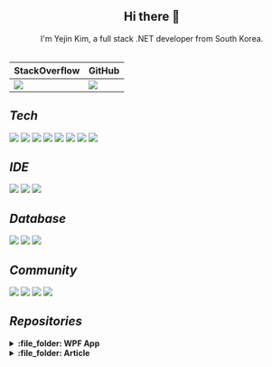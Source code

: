 ## <div align=center>Hi there 👋</div>

<div align=center>I'm Yejin Kim, a full stack .NET developer from South Korea.</div>

<br />

<div align=center> 
  <table>
    <thead>
      <tr>
        <th>StackOverflow</th>
        <th>GitHub</th>
      </tr>
    </thead>
    <tbody>
      <tr>
        <td>
          <a href="https://stackoverflow.com/users/15165816/elena-kim" target="_blank">
            <img src="https://github-readme-stackoverflow.vercel.app/?userID=15165816&layout=compact"/>
          </a>
        </td>
        <td>
          <img src="https://github-readme-stats.vercel.app/api?username=devncore-elena&show_icons=true&theme=buefy&count_private=true&hide_border=true&hide_title=true&disable_animations=true&line_height=25"/>
        </td>
      </tr>
    </tbody>
  </table>
</div>

## _Tech_
![](https://img.shields.io/badge/-C%23-%23239120?style=for-the-badge&logo=C-Sharp)
![](https://img.shields.io/badge/-.NET-%235C2D91?style=for-the-badge&logo=.NET)
![](https://img.shields.io/badge/-Blazor-512BD4?style=for-the-badge&logo=Blazor&logoColor=white)
![](https://img.shields.io/badge/-Python-3776AB?style=for-the-badge&logo=Python&logoColor=white)
![](https://img.shields.io/badge/-pandas-150458?style=for-the-badge&logo=pandas&logoColor=white)
![](https://img.shields.io/badge/-NumPy-013243?style=for-the-badge&logo=NumPy&logoColor=white)
![](https://img.shields.io/badge/-JavaScript-F7DF1E?style=for-the-badge&logo=JavaScript&logoColor=white)
![](https://img.shields.io/badge/-Markdown-000000?style=for-the-badge&logo=Markdown&logoColor=white)

## _IDE_
![](https://img.shields.io/badge/-Visual%20Studio-%235C2D91?style=for-the-badge&logo=Visual-Studio)
![](https://img.shields.io/badge/-Visual%20Studio%20Code-%23007ACC?style=for-the-badge&logo=Visual-Studio-Code)
![](https://img.shields.io/badge/-Jupyter-f37626?style=for-the-badge&logo=Jupyter&logoColor=white)

## _Database_
![](https://img.shields.io/badge/-MSSQL-%23CC2927?style=for-the-badge&logo=Microsoft-SQL-Server)
![](https://img.shields.io/badge/-MongoDB-47a248?style=for-the-badge&logo=MongoDB&logoColor=white)
![](https://img.shields.io/badge/-Oracle-F80000?style=for-the-badge&logo=Oracle&logoColor=white)

## _Community_
![](https://img.shields.io/badge/-StackOverflow-f58025?style=for-the-badge&logo=StackOverflow&logoColor=white)
![](https://img.shields.io/badge/-GitHub-181717?style=for-the-badge&logo=GitHub&logoColor=white)
![](https://img.shields.io/badge/-Bitbucket-0052CC?style=for-the-badge&logo=Bitbucket&logoColor=white)
![](https://img.shields.io/badge/-Youtube-ff0000?style=for-the-badge&logo=Youtube&logoColor=white)

## _Repositories_

<details>
  <summary><b>:file_folder: WPF App</b></summary>

&nbsp;&nbsp;&nbsp;&nbsp;&nbsp;&nbsp; :file_folder: [**League of Legends**](https://github.com/devncore/leagueoflegends)  
&nbsp;&nbsp;&nbsp;&nbsp;&nbsp;&nbsp; :file_folder: [**DevFlow**](https://github.com/devncore/devflow)  
&nbsp;&nbsp;&nbsp;&nbsp;&nbsp;&nbsp; :file_folder: [**iCommander**](https://github.com/devncore/icommander)
  
</details>

<details>
  <summary><b>:file_folder: Article</b></summary>

&nbsp;&nbsp;&nbsp;&nbsp;&nbsp;&nbsp; :file_folder: [**the-easiest-markdown**](https://github.com/devncore/the-easiest-markdown)   
&nbsp;&nbsp;&nbsp;&nbsp;&nbsp;&nbsp; :file_folder: [**the-easiest-yaml**](https://github.com/devncore/the-easiest-yaml)   
&nbsp;&nbsp;&nbsp;&nbsp;&nbsp;&nbsp; :file_folder: [**wpf-xaml-binding**](https://github.com/devncore/wpf-xaml-binding)  
&nbsp;&nbsp;&nbsp;&nbsp;&nbsp;&nbsp; :file_folder: [**ivalueconverter**](https://github.com/devncore/ivalueconverter)    
&nbsp;&nbsp;&nbsp;&nbsp;&nbsp;&nbsp; :file_folder: [**dependencyproperty**](https://github.com/devncore/dependencyproperty)   
&nbsp;&nbsp;&nbsp;&nbsp;&nbsp;&nbsp; :file_folder: [**wpf-coce-rules**](https://github.com/devncore/wpf-code-rules)   
&nbsp;&nbsp;&nbsp;&nbsp;&nbsp;&nbsp; :file_folder: [**emoji-cheat-sheet**](https://github.com/devncore/emoji-cheat-sheet) 
  
</details>
